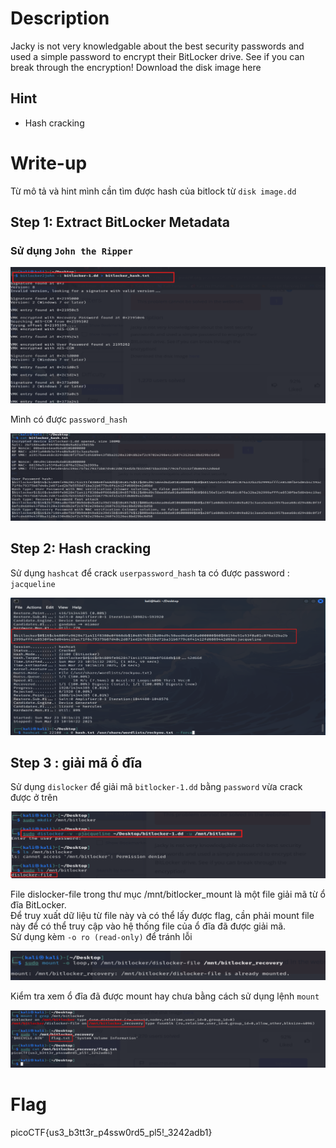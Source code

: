 
# Description

Jacky is not very knowledgable about the best security passwords and used a simple password to encrypt their BitLocker drive. See if you can break through the encryption!
Download the disk image here
## Hint  
  - Hash cracking

# Write-up

Từ mô tả và hint mình cần tìm được hash của bitlock từ `disk image.dd`

## Step 1: Extract BitLocker Metadata

### Sử dụng `John the Ripper`  

![Image 1](image2.png)

Mình có được `password_hash`  

![Image 2](image3.png)  

## Step 2: Hash cracking

Sử dụng `hashcat` để crack `userpassword_hash` ta có được password : `jacqueline`

![Image 3](image7.png)  

## Step 3 : giải mã ổ đĩa
Sử dụng `dislocker` để giải mã `bitlocker-1.dd` bằng `password` vừa crack được ở trên

![Image 4](image4.png)

File dislocker-file trong thư mục /mnt/bitlocker_mount là một file giải mã từ ổ đĩa BitLocker.  
Để truy xuất dữ liệu từ file này và có thể lấy được flag, cần phải mount file này để có thể truy cập vào hệ thống file của ổ đĩa đã được giải mã.  
Sử dụng kèm `-o ro (read-only)` để tránh lỗi 

![Image 5](image5.png)

Kiểm tra xem ổ đĩa đã được mount hay chưa bằng cách sử dụng lệnh `mount`  

![Image 6](image6.png)

# Flag
picoCTF{us3_b3tt3r_p4ssw0rd5_pl5!_3242adb1}


